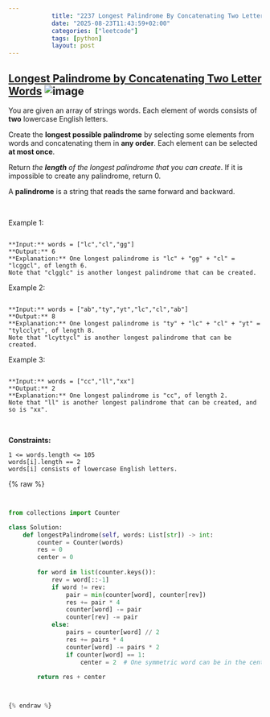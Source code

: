 ```yaml
---
            title: "2237 Longest Palindrome By Concatenating Two Letter Words"
            date: "2025-08-23T11:43:59+02:00"
            categories: ["leetcode"]
            tags: [python]
            layout: post
---
```

            
## [Longest Palindrome by Concatenating Two Letter Words](https://leetcode.com/problems/longest-palindrome-by-concatenating-two-letter-words) ![image](https://img.shields.io/badge/Difficulty-Medium-orange)

You are given an array of strings words. Each element of words consists of **two** lowercase English letters.

Create the **longest possible palindrome** by selecting some elements from words and concatenating them in **any order**. Each element can be selected **at most once**.

Return *the **length** of the longest palindrome that you can create*. If it is impossible to create any palindrome, return 0.

A **palindrome** is a string that reads the same forward and backward.

 

Example 1:

```

**Input:** words = ["lc","cl","gg"]
**Output:** 6
**Explanation:** One longest palindrome is "lc" + "gg" + "cl" = "lcggcl", of length 6.
Note that "clgglc" is another longest palindrome that can be created.

```

Example 2:

```

**Input:** words = ["ab","ty","yt","lc","cl","ab"]
**Output:** 8
**Explanation:** One longest palindrome is "ty" + "lc" + "cl" + "yt" = "tylcclyt", of length 8.
Note that "lcyttycl" is another longest palindrome that can be created.

```

Example 3:

```

**Input:** words = ["cc","ll","xx"]
**Output:** 2
**Explanation:** One longest palindrome is "cc", of length 2.
Note that "ll" is another longest palindrome that can be created, and so is "xx".

```

 

**Constraints:**

	1 <= words.length <= 105
	words[i].length == 2
	words[i] consists of lowercase English letters.

{% raw %}


```python


from collections import Counter

class Solution:
    def longestPalindrome(self, words: List[str]) -> int:
        counter = Counter(words)
        res = 0
        center = 0
        
        for word in list(counter.keys()):
            rev = word[::-1]
            if word != rev:
                pair = min(counter[word], counter[rev])
                res += pair * 4
                counter[word] -= pair
                counter[rev] -= pair
            else:
                pairs = counter[word] // 2
                res += pairs * 4
                counter[word] -= pairs * 2
                if counter[word] == 1:
                    center = 2  # One symmetric word can be in the center
                    
        return res + center



{% endraw %}
```

